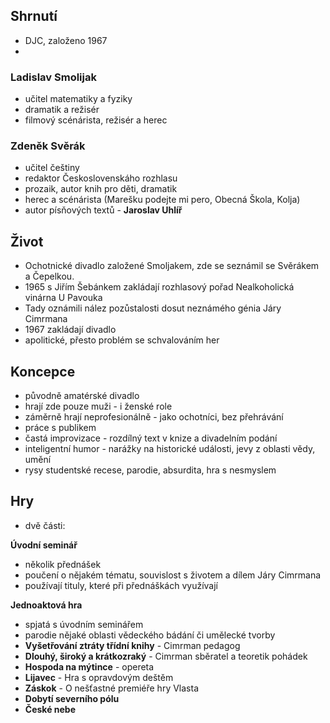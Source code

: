 ## Shrnutí
- DJC, založeno 1967
- 

### Ladislav Smolijak
- učitel matematiky a fyziky
- dramatik a režisér
- filmový scénárista, režisér a herec

### Zdeněk Svěrák
- učitel češtiny
- redaktor Československáho rozhlasu
- prozaik, autor knih pro děti, dramatik
- herec a scénárista (Marešku podejte mi pero, Obecná Škola, Kolja)
- autor písňových textů - **Jaroslav Uhlíř**

## Život
- Ochotnické divadlo založené Smoljakem, zde se seznámil se Svěrákem a Čepelkou.
- 1965 s Jiřím Šebánkem zakládají rozhlasový pořad Nealkoholická vinárna U Pavouka
- Tady oznámili nález pozůstalosti dosut neznámého génia Járy Cimrmana
- 1967 zakládají divadlo
- apolitické, přesto problém se schvalováním her

## Koncepce
- původně amatérské divadlo
- hrají zde pouze muži - i ženské role
- záměrně hrají neprofesionálně - jako ochotníci, bez přehrávání
- práce s publikem
- častá improvizace - rozdílný text v knize a divadelním podání
- inteligentní humor - narážky na historické události, jevy z oblasti vědy, umění
- rysy studentské recese, parodie, absurdita, hra s nesmyslem

## Hry
- dvě části:

**Úvodní seminář**
- několik přednášek
- poučení o nějakém tématu, souvislost s životem a dílem Járy Cimrmana
- používají tituly, které při přednáškách využívají

**Jednoaktová hra**
- spjatá s úvodním seminářem
- parodie nějaké oblasti vědeckého bádání či umělecké tvorby
- **Vyšetřování ztráty třídní knihy** - Cimrman pedagog
- **Dlouhý, široký a krátkozraký** - Cimrman sběratel a teoretik pohádek
- **Hospoda na mýtince** - opereta
- **Lijavec** - Hra s opravdovým deštěm
- **Záskok** - O nešťastné premiéře hry Vlasta
- **Dobytí severního pólu** 
- **České nebe**
